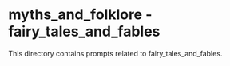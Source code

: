 # myths_and_folklore - fairy_tales_and_fables

This directory contains prompts related to fairy_tales_and_fables.